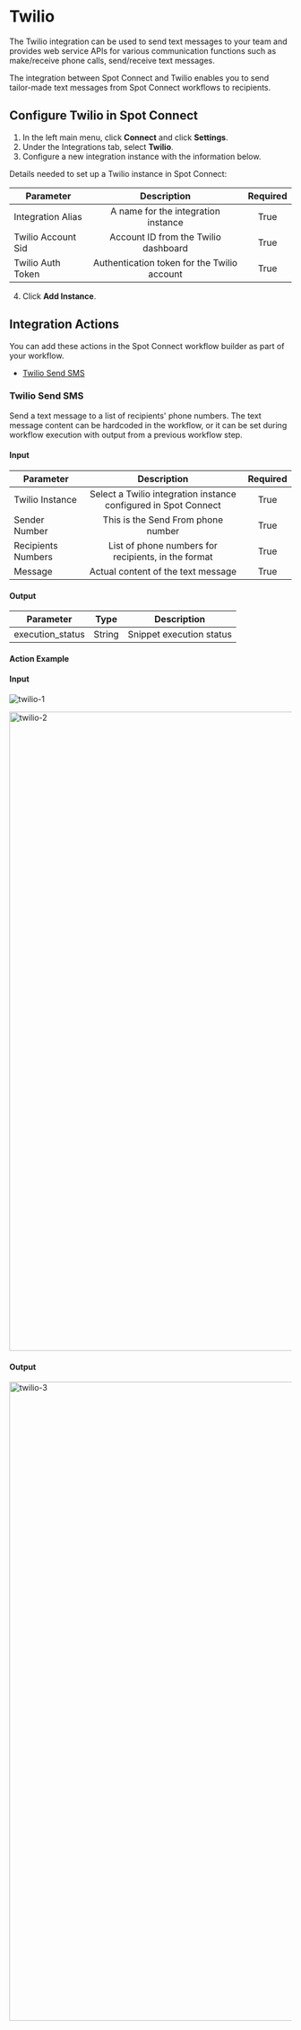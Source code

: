 # Twilio

The Twilio integration can be used to send text messages to your team and provides web service APIs for various communication functions such as make/receive phone calls, send/receive text messages. 

The integration between Spot Connect and Twilio enables you to send tailor-made text messages from Spot Connect workflows to recipients. 

## Configure Twilio in Spot Connect 

1. In the left main menu, click **Connect** and click **Settings**.  
2. Under the Integrations tab, select **Twilio**.   
3. Configure a new integration instance with the information below. 

Details needed to set up a Twilio instance in Spot Connect: 

|       Parameter          |                      Description                 |      Required  |
|--------------------------|:------------------------------------------------:|:--------------:|
|      Integration Alias   |     A name for the integration instance          |     True       |
|      Twilio Account Sid  |     Account ID from the Twilio dashboard         |     True       |
|      Twilio Auth Token   |     Authentication token for the Twilio account  |     True       |

4. Click **Add Instance**. 

## Integration Actions 

You can add these actions in the Spot Connect workflow builder as part of your workflow. 

* [Twilio Send SMS](spot-connect/integrations/twilio?id=twilio-send-sms) 

### Twilio Send SMS 

Send a text message to a list of recipients' phone numbers. The text message content can be hardcoded in the workflow, or it can be set during workflow execution with output from a previous workflow step. 

#### Input 

|       Parameter          |                                      Description                                  |      Required  |
|--------------------------|:---------------------------------------------------------------------------------:|:--------------:|
|      Twilio Instance     |     Select a Twilio integration instance configured in Spot Connect               |     True       |
|      Sender Number       |     This is the Send From phone number                                            |     True       |
|      Recipients Numbers  |     List of phone numbers for recipients, in the format <ISD Code><Phone Number>  |     True       |
|      Message             |     Actual content of the text message                                            |     True       |

#### Output 

|       Parameter        |       Type  |            Description        |
|------------------------|:-----------:|:-----------------------------:|
|      execution_status  |     String  |     Snippet execution status  |

#### Action Example 

#### Input 

![twilio-1](https://github.com/spotinst/help/assets/106514736/6b3b404b-b8a9-4497-b59c-878c22caa41e)

<img width="1139" alt="twilio-2" src="https://github.com/spotinst/help/assets/106514736/cc22b72d-3745-4314-9ac5-a1863f74ee92" />

#### Output 

<img width="1139" alt="twilio-3" src="https://github.com/spotinst/help/assets/106514736/e32c38de-309b-4797-9bd7-32f079ada1e9" />
